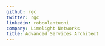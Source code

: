 ```yaml
---
github: rgc
twitter: rgc
linkedin: robcolantuoni
company: Limelight Networks
title: Advanced Services Architect
---
```

